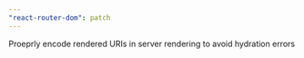```yaml
---
"react-router-dom": patch
---
```


Proeprly encode rendered URIs in server rendering to avoid hydration errors

